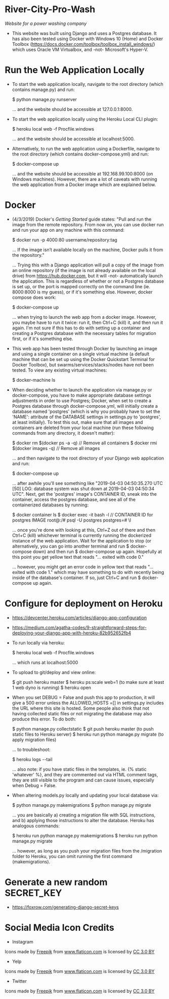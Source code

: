 
# River-City-Pro-Wash

*Website for a power washing company*

- This website was built using Django and uses a Postgres database. It has also been tested using Docker with Windows 10 (Home) and Docker Toolbox (https://docs.docker.com/toolbox/toolbox_install_windows/) which uses Oracle VM Virtualbox, and -not- Microsoft's Hyper-V.


# Run the Web Application Locally

- To start the web application locally, navigate to the root directory (which contains manage.py) and run:

  $ python manage.py runserver

  ... and the website should be accessible at 127.0.0.1:8000. 

- To start the web application locally using the Heroku Local CLI plugin:

  $ heroku local web -f Procfile.windows

  ... and the website should be accessible at localhost:5000.
  
- Alternatively, to run the web application using a Dockerfile, navigate to the root directory (which contains docker-compose.yml) and run:

  $ docker-compose up

  ... and the website should be accessible at 192.168.99.100:8000 (on Windows machines). However, there are a lot of caveats with running the web application from a Docker image which are explained below.


# Docker

- (4/3/2019) Docker's _Getting Started_ guide states: "Pull and run the image from the remote repository. From now on, you can use docker run and run your app on any machine with this command:

  $ docker run -p 4000:80 username/repository:tag

  ... If the image isn’t available locally on the machine, Docker pulls it from the repository." 
  
  ... Trying this with a Django application will pull a copy of the image from an online repository (if the image is not already available on the local drive) from https://hub.docker.com, but it will -not- automatically launch the application. This is regardless of whether or not a Postgres database is set up, or the port is mapped correctly on the command line (ie. 8000:8000 is my guess), or if it's something else. However, docker compose does work:

  $ docker-compose up

  ... when trying to launch the web app from a docker image. However, you maybe have to run it twice: run it, then Ctrl+C (kill) it, and then run it again. I'm not sure if this has to do with setting up a container and creating a Postgres database with the necessary tables for migration first, or if it's something else. 

- This web app has been tested through Docker by launching an image and using a single container on a single virtual machine (a default machine that can be set up using the Docker Quickstart Terminal for Docker Toolbox), but swarms/services/stacks/nodes have not been tested. To view any existing virtual machines:

  $ docker-machine ls

- When deciding whether to launch the application via manage.py or docker-compose, you have to make appropriate database settings adjustments in order to use Postgres; Docker, when set to create a Postgres database through docker-compose.yml, will initially create a database named 'postgres' (which is why you probably have to set the 'NAME': attribute of the DATABASE settings in settings.py to 'postgres', at least initially). To test this out, make sure that all images and containers are deleted from your local machine (run these following commands from any directory, it doesn't matter):

  $ docker rm $(docker ps -a -q)    // Remove all containers
  $ docker rmi $(docker images -q)  // Remove all images

  ... and then navigate to the root directory of your Django web application and run:

  $ docker-compose up

  ... after awhile you'll see something like "2019-04-03 04:50:35.270 UTC [50] LOG:  database system was shut down at 2019-04-03 04:50:34 UTC". Next, get the 'postgres' image's CONTAINER ID, sneak into the container, access the postgres database, and see all of the containerized databases by running:

  $ docker container ls
  $ docker exec -it <CONTAINER ID> bash -l  // CONTAINER ID for postgres IMAGE
  root@<CONTAINER ID>:/# psql -U postgres
  postgres=# \l

  ... once you're done with looking at this, Ctrl+Z out of there and then Ctrl+C (kill) whichever terminal is currently running the dockerized instance of the web application. Wait for the application to stop (or alternatively, you can go into another terminal and run $ docker-compose down) and then run $ docker-compose up again. Hopefully at this point you get yellow text that reads "... exited with code 0."
  
  ... however, you might get an error code in yellow text that reads "... exited with code 1." which may have something to do with recently being inside of the database's container. If so, just Ctrl+C and run $ docker-compose up again.

# Configure for deployment on Heroku

- https://devcenter.heroku.com/articles/django-app-configuration
- https://medium.com/agatha-codes/9-straightforward-steps-for-deploying-your-django-app-with-heroku-82b952652fb4

- To run locally via heroku:

  $ heroku local web -f Procfile.windows

  ... which runs at localhost:5000

- To upload to git/deploy and view online:

  $ git push heroku master
  $ heroku ps:scale web=1 (to make sure at least 1 web dyno is running)
  $ heroku open

- When you set DEBUG = False and push this app to production, it will give a 500 error unless the ALLOWED_HOSTS =[] in settings.py includes the URL where this site is hosted. Some people also think that not having collected static files or not migrating the database may also produce this error. To do both:

  $ python manage.py collectstatic
  $ git push heroku master (to push static files to Heroku server)
  $ heroku run python manage.py migrate (to apply migration files)

  ... to troubleshoot:

  $ heroku logs --tail

  ... also note: if you have static files in the templates, ie. {% static 'whatever' %}, and they are commented out via HTML comment tags, they are still visible to the program and can cause issues, especially when Debug = False.

- When altering models.py locally and updating your local database via:

  $ python manage.py makemigrations
  $ python manage.py migrate

  ... you are basically a) creating a migration file with SQL instructions, and b) applying those instructions to alter the database. Heroku has analogous commands:

  $ heroku run python manage.py makemigrations
  $ heroku run python manage.py migrate

  ... however, as long as you push your migration files from the /migration folder to Heroku, you can omit running the first command (makemigrations).

# Generate a new random SECRET_KEY

- https://foxrow.com/generating-django-secret-keys


# Social Media Icon Credits

- Instagram
<div>Icons made by <a href="https://www.freepik.com/" title="Freepik">Freepik</a> from <a href="https://www.flaticon.com/" title="Flaticon">www.flaticon.com</a> is licensed by <a href="http://creativecommons.org/licenses/by/3.0/" title="Creative Commons BY 3.0" target="_blank">CC 3.0 BY</a></div>

- Yelp
<div>Icons made by <a href="https://www.freepik.com/" title="Freepik">Freepik</a> from <a href="https://www.flaticon.com/" title="Flaticon">www.flaticon.com</a> is licensed by <a href="http://creativecommons.org/licenses/by/3.0/" title="Creative Commons BY 3.0" target="_blank">CC 3.0 BY</a></div>

- Twitter
<div>Icons made by <a href="https://www.freepik.com/" title="Freepik">Freepik</a> from <a href="https://www.flaticon.com/" title="Flaticon">www.flaticon.com</a> is licensed by <a href="http://creativecommons.org/licenses/by/3.0/" title="Creative Commons BY 3.0" target="_blank">CC 3.0 BY</a></div>